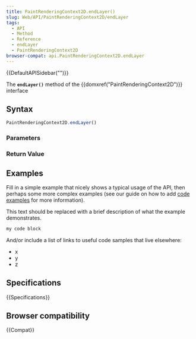 ```yaml
---
title: PaintRenderingContext2D.endLayer()
slug: Web/API/PaintRenderingContext2D/endLayer
tags:
  - API
  - Method
  - Reference
  - endLayer
  - PaintRenderingContext2D
browser-compat: api.PaintRenderingContext2D.endLayer
---
```

{{DefaultAPISidebar("")}}

The **`endLayer()`** method of the {{domxref("PaintRenderingContext2D")}} interface 

## Syntax

```js
PaintRenderingContext2D.endLayer()
```

### Parameters



### Return Value



## Examples

Fill in a simple example that nicely shows a typical usage of the API, then perhaps some more complex examples (see our guide on how to add [code examples](/en-US/docs/MDN/Contribute/Structures/Code_examples) for more information).

This text should be replaced with a brief description of what the example demonstrates.

```js
my code block
```

And/or include a list of links to useful code samples that live elsewhere:

*   x
*   y
*   z

## Specifications

{{Specifications}}

## Browser compatibility

{{Compat}}

